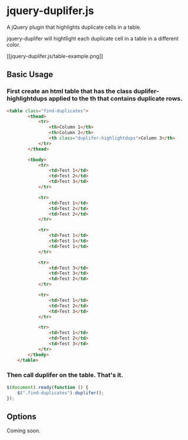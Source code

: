 # jquery-duplifer.js
A jQuery plugin that highlights duplicate cells in a table.

jquery-duplifer will hightlight each duplicate cell in a table in a different color.

[[jquery-duplifer.js/table-example.png]]

## Basic Usage

### First create an html table that has the class duplifer-highlightdups applied to the th that contains duplicate rows.

```html
<table class="find-duplicates">
		<thead>
			<tr>
				<th>Column 1</th>
				<th>Column 2</th>
				<th class="duplifer-highlightdups">Column 3</th>
			</tr>
		</thead>

		<tbody>
			<tr>
				<td>Test 1</td>
				<td>Test 2</td>
				<td>Test 3</td>
			</tr>

			<tr>
				<td>Test 1</td>
				<td>Test 2</td>
				<td>Test 2</td>
			</tr>

			<tr>
				<td>Test 1</td>
				<td>Test 1</td>
				<td>Test 1</td>
			</tr>

			<tr>
				<td>Test 3</td>
				<td>Test 3</td>
				<td>Test 2</td>
			</tr>

			<tr>
				<td>Test 1</td>
				<td>Test 2</td>
				<td>Test 3</td>
			</tr>

			<tr>
				<td>Test 1</td>
				<td>Test 2</td>
				<td>Test 3</td>
			</tr>
		</tbody>
	</table>
```

### Then call duplifer on the table. That's it.

````javascript
$(document).ready(function () {
	$(".find-duplicates").duplifer();
});
````

## Options

Coming soon.
